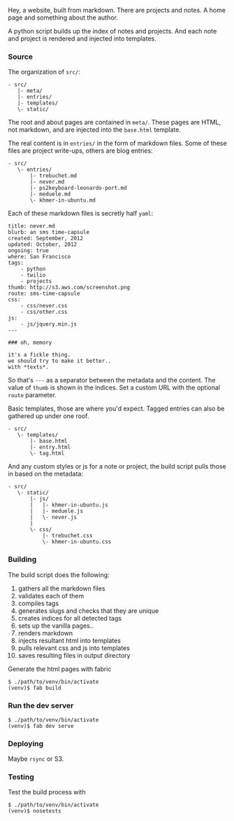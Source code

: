 Hey, a website, built from markdown.
There are projects and notes.
A home page and something about the author.

A python script builds up the index of notes and projects.
And each note and project is rendered and injected into templates.


### Source
The organization of `src/`:

    - src/
       |- meta/
       |- entries/
       |- templates/
       \- static/

The root and about pages are contained in `meta/`.
These pages are HTML, not markdown, and are injected into the `base.html` template.

The real content is in `entries/` in the form of markdown files.
Some of these files are project write-ups, others are blog entries:

    - src/
       \- entries/
           |- trebuchet.md
           |- never.md
           |- ps2keyboard-leonardo-port.md
           |- meduele.md
           \- khmer-in-ubuntu.md

Each of these markdown files is secretly half `yaml`:

    title: never.md
    blurb: an sms time-capsule
    created: September, 2012
    updated: October, 2012
    ongoing: true
    where: San Francisco
    tags:
        - python
        - twilio
        - projects
    thumb: http://s3.aws.com/screenshot.png
    route: sms-time-capsule
    css:
        - css/never.css
        - css/other.css
    js:
        - js/jquery.min.js
    ---

    ### oh, memory

    it's a fickle thing.
    we should try to make it better..
    with *texts*.

So that's `---` as a separator between the metadata and the content.
The value of `thumb` is shown in the indices.
Set a custom URL with the optional `route` parameter.

Basic templates, those are where you'd expect.
Tagged entries can also be gathered up under one roof.

    - src/
       \- templates/
           |- base.html
           |- entry.html
           \- tag.html

And any custom styles or js for a note or project, the build script pulls those in based on the metadata:

    - src/
       \- static/
           |- js/
           |   |- khmer-in-ubuntu.js
           |   |- meduele.js
           |   \- never.js
           |
           \- css/
               |- trebuchet.css
               \- khmer-in-ubuntu.css


### Building
The build script does the following:

 1. gathers all the markdown files
 1. validates each of them
 1. compiles tags
 4. generates slugs and checks that they are unique
 2. creates indices for all detected tags
 3. sets up the vanilla pages..
 5. renders markdown
 6. injects resultant html into templates
 7. pulls relevant css and js into templates
 8. saves resulting files in output directory

Generate the html pages with fabric

    $ ./path/to/venv/bin/activate
    (venv)$ fab build


### Run the dev server

    $ ./path/to/venv/bin/activate
    (venv)$ fab dev serve


### Deploying
Maybe `rsync` or S3.


### Testing
Test the build process with

    $ ./path/to/venv/bin/activate
    (venv)$ nosetests
